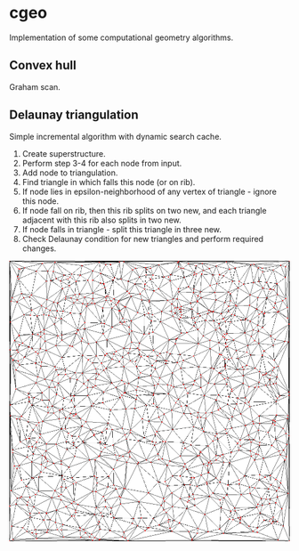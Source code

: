 # cgeo
Implementation of some computational geometry algorithms.
## Convex hull
Graham scan.
## Delaunay triangulation
Simple incremental algorithm with dynamic search cache.

1. Create superstructure.  
2. Perform step 3-4 for each node from input.  
3. Add node to triangulation.  
  1. Find triangle in which falls this node (or on rib).  
  2. If node lies in epsilon-neighborhood of any vertex of triangle - ignore this node.  
  3. If node fall on rib, then this rib splits on two new, and each triangle adjacent with this rib also splits in two new.
  4. If node falls in triangle - split this triangle in three new.  
4. Check Delaunay condition for new triangles and perform required changes.

![alt tag](https://raw.githubusercontent.com/iSvB/cgeo/master/Images/triangulation_1000.bmp)
